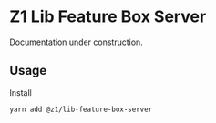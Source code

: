 # Z1 Lib Feature Box Server

Documentation under construction.

## Usage

Install

```
yarn add @z1/lib-feature-box-server
```

